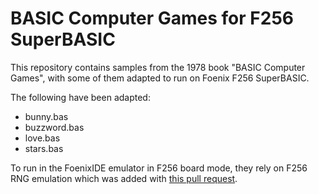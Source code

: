 # BASIC Computer Games for F256 SuperBASIC
This repository contains samples from the 1978 book "BASIC Computer Games", with some of them adapted to run on Foenix F256 SuperBASIC.

The following have been adapted:
* bunny.bas
* buzzword.bas
* love.bas
* stars.bas

To run in the FoenixIDE emulator in F256 board mode, they rely on F256 RNG emulation which was added with [this pull request](https://github.com/Trinity-11/FoenixIDE/pull/40).
